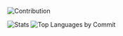 ![Contribution](http://github-profile-summary-cards.vercel.app/api/cards/profile-details?username=hashmap-kz&theme=zenburn)

![Stats](http://github-profile-summary-cards.vercel.app/api/cards/stats?username=hashmap-kz&theme=zenburn)
![Top Languages by Commit](http://github-profile-summary-cards.vercel.app/api/cards/most-commit-language?username=hashmap-kz&theme=zenburn)
